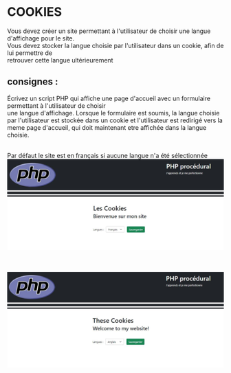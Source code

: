# COOKIES  
Vous devez créer un site permettant à l'utilisateur de choisir une langue d'affichage pour le site.  
Vous devez stocker la langue choisie par l'utilisateur dans un cookie, afin de lui permettre de   
retrouver cette langue ultérieurement  
## consignes :
Écrivez un script PHP qui affiche une page d'accueil avec un formulaire permettant à l'utilisateur de choisir  
une langue d'affichage. Lorsque le formulaire est soumis, la langue choisie par l'utilisateur est stockée dans un cookie et l'utilisateur
est redirigé vers la meme page d'accueil, qui doit maintenant etre affichée dans la langue choisie.  
&nbsp;&nbsp; 

Par défaut le site est en français si aucune langue n'a été sélectionnée
![cookie-1](profile/img/1.jpg)&nbsp;&nbsp;  

&nbsp;&nbsp; 
![cookie-1](profile/img/2.jpg)&nbsp;&nbsp; 
